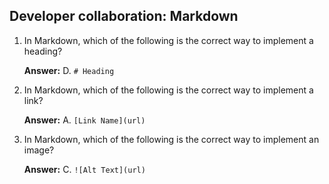 ## Developer collaboration: Markdown

1. In Markdown, which of the following is the correct way to implement a heading?

    **Answer:** D. `# Heading`

1. In Markdown, which of the following is the correct way to implement a link?

    **Answer:** A. `[Link Name](url)`

1. In Markdown, which of the following is the correct way to implement an image?

    **Answer:** C. `![Alt Text](url)`
